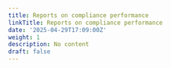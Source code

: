 ```yaml
---
title: Reports on compliance performance
linkTitle: Reports on compliance performance
date: '2025-04-29T17:09:00Z'
weight: 1
description: No content
draft: false
---
```



